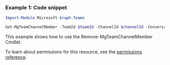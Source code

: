 ### Example 1: Code snippet

```powershellImport-Module Microsoft.Graph.Teams

Get-MgTeamChannelMember -TeamId $teamId -ChannelId $channelId -ConversationMemberId $conversationMemberId
```
This example shows how to use the Remove-MgTeamChannelMember Cmdlet.
To learn about permissions for this resource, see the [permissions reference](/graph/permissions-reference).

